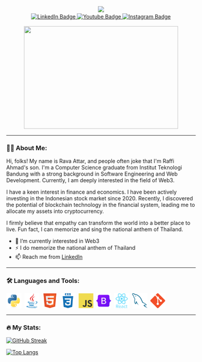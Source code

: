 <div id="header" align="center">
    <img src="https://media.giphy.com/media/lcySniEYmSi5B9wfi0/giphy.gif" width="100"/> 
    <div id="badges">
        <a href="https://www.linkedin.com/in/rava-naufal-attar/"> <img src="https://img.shields.io/badge/LinkedIn-blue?style=for-the-badge&logo=linkedin&logoColor=white" alt="LinkedIn Badge"/> </a>
        <a href="https://www.youtube.com/channel/UCRjdcEIVaMq5mJsyP9BzcAw"> <img src="https://img.shields.io/badge/YouTube-red?style=for-the-badge&logo=youtube&logoColor=white" alt="Youtube Badge"/> </a>
        <a href="https://www.instagram.com/ravaattar/"> <img src="https://img.shields.io/badge/instagram-blue?style=for-the-badge&logo=instagram&logoColor=white" alt="Instagram Badge"/> </a>
    </div> 
    <img src="https://komarev.com/ghpvc/?username=sivaren&style=flat-square&color=blue" alt=""/>
    <div align="center">
        <img src="https://user-images.githubusercontent.com/88304340/155299461-2b6e0943-e642-4148-be6b-5655892754dd.jpg" width="410" height="272"/>
    </div>
</div>

---

### 🧙‍♂️ About Me:
Hi, folks! My name is Rava Attar, and people often joke that I'm Raffi Ahmad's son. I'm a Computer Science graduate from Institut Teknologi Bandung with a strong background in Software Engineering and Web Development. Currently, I am deeply interested in the field of Web3.

I have a keen interest in finance and economics. I have been actively investing in the Indonesian stock market since 2020. Recently, I discovered the potential of blockchain technology in the financial system, leading me to allocate my assets into cryptocurrency.

I firmly believe that empathy can transform the world into a better place to live.
Fun fact, I can memorize and sing the national anthem of Thailand.

- 🌱 I’m currently interested in Web3
- ⚡ I do memorize the national anthem of Thailand
- 📫 Reach me from <a href="https://www.linkedin.com/in/rava-naufal-attar/"> LinkedIn </a>

---

### :hammer_and_wrench: Languages and Tools:
<div>
  <img src="https://github.com/devicons/devicon/blob/master/icons/python/python-original.svg" title="Python" alt="Python" width="40" height="40"/>&nbsp;
  <img src="https://github.com/devicons/devicon/blob/master/icons/java/java-original.svg" title="Java" alt="Java" width="40" height="40"/>&nbsp; 
  <img src="https://github.com/devicons/devicon/blob/master/icons/html5/html5-original.svg" title="HTML5" alt="HTML" width="40" height="40"/>&nbsp;
  <img src="https://github.com/devicons/devicon/blob/master/icons/css3/css3-plain-wordmark.svg"  title="CSS3" alt="CSS" width="40" height="40"/>&nbsp;
  <img src="https://github.com/devicons/devicon/blob/master/icons/javascript/javascript-original.svg" title="JavaScript" alt="JavaScript" width="40" height="40"/>&nbsp;
  <img src="https://github.com/devicons/devicon/blob/master/icons/bootstrap/bootstrap-original.svg" title="Bootstrap" alt="Bootstrap" width="40" height="40"/>&nbsp;
  <img src="https://github.com/devicons/devicon/blob/master/icons/react/react-original-wordmark.svg" title="React" alt="React" width="40" height="40"/>&nbsp;
  <img src="https://github.com/devicons/devicon/blob/master/icons/mysql/mysql-original.svg" title="MySQL"  alt="MySQL" width="40" height="40"/>&nbsp;
  <img src="https://github.com/devicons/devicon/blob/master/icons/git/git-original.svg" title="Git" alt="Git" width="40" height="40"/>
</div>

---

### :fire: My Stats:
[![GitHub Streak](http://github-readme-streak-stats.herokuapp.com?user=sivaren&theme=dark&background=000000)](https://git.io/streak-stats)

[![Top Langs](https://github-readme-stats.vercel.app/api/top-langs/?username=sivaren&layout=compact&theme=vision-friendly-dark)](https://github.com/anuraghazra/github-readme-stats)

<!-- Most Used Languages -->
<!-- <div>
    <a href="https://github.com/sivaren/sivaren"><img align="center" width="300" height="150" src="https://github-readme-stats.vercel.app/api/top-langs/?username=sivaren&layout=compact&hide=css,html&card_width=300&theme=dark" /></a>
</div> -->

<!--
**sivaren/sivaren** is a ✨ _special_ ✨ repository because its `README.md` (this file) appears on your GitHub profile.
Here are some ideas to get you started:
- 🔭 I’m currently working on ...
- 👯 I’m looking to collaborate on ...
- 🤔 I’m looking for help with ...
- 💬 Ask me about ...
- 😄 Pronouns: ...
-->
